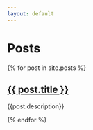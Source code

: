 ```yaml
---
layout: default
---
```


# Posts

{% for post in site.posts %}
  <h2><a href="{{ site.baseurl }}{{ post.url }}">{{ post.title }}</a></h2>  
  <p>{{post.description}}</P>
{% endfor %}